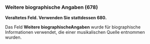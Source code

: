 ### Weitere biographische Angaben (678)

**Veraltetes Feld. Verwenden Sie stattdessen 680.**

Das Feld **Weitere biographischeAngaben** wurde für biographische Informationen verwendet, die einer musikalischen Quelle entnommen wurden.
